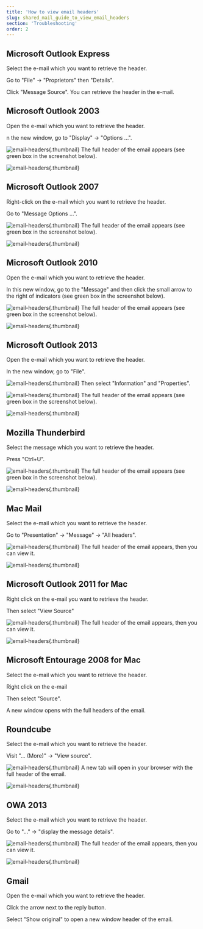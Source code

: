 ```yaml
---
title: 'How to view email headers'
slug: shared_mail_guide_to_view_email_headers
section: 'Troubleshooting'
order: 2
---
```



## Microsoft Outlook Express
Select the e-mail which you want to retrieve the header.

Go to "File" -> "Proprietors" then "Details".

Click "Message Source". You can retrieve the header in the e-mail.


## Microsoft Outlook 2003
Open the e-mail which you want to retrieve the header.

n the new window, go to "Display" -> "Options ...".

![email-headers](images/img_1587.jpg){.thumbnail}
The full header of the email appears (see green box in the screenshot below).

![email-headers](images/img_1588.jpg){.thumbnail}


## Microsoft Outlook 2007
Right-click on the e-mail which you want to retrieve the header.

Go to "Message Options ...".

![email-headers](images/img_1590.jpg){.thumbnail}
The full header of the email appears (see green box in the screenshot below).

![email-headers](images/img_1592.jpg){.thumbnail}


## Microsoft Outlook 2010
Open the e-mail which you want to retrieve the header.

In this new window, go to the "Message" and then click the small arrow to the right of indicators (see green box in the screenshot below).

![email-headers](images/img_1593.jpg){.thumbnail}
The full header of the email appears (see green box in the screenshot below).

![email-headers](images/img_1594.jpg){.thumbnail}


## Microsoft Outlook 2013
Open the e-mail which you want to retrieve the header.

In the new window, go to "File".

![email-headers](images/img_1595.jpg){.thumbnail}
Then select "Information" and "Properties".

![email-headers](images/img_1596.jpg){.thumbnail}
The full header of the email appears (see green box in the screenshot below).

![email-headers](images/img_1597.jpg){.thumbnail}


## Mozilla Thunderbird
Select the message which you want to retrieve the header.

Press "Ctrl+U".

![email-headers](images/img_1598.jpg){.thumbnail}
The full header of the email appears (see green box in the screenshot below).

![email-headers](images/img_1599.jpg){.thumbnail}


## Mac Mail
Select the e-mail which you want to retrieve the header.

Go to "Presentation" -> "Message" -> "All headers".

![email-headers](images/img_1569.jpg){.thumbnail}
The full header of the email appears, then you can view it.

![email-headers](images/img_1570.jpg){.thumbnail}


## Microsoft Outlook 2011 for Mac
Right click on the e-mail you want to retrieve the header.

Then select  "View Source"

![email-headers](images/img_1565.jpg){.thumbnail}
The full header of the email appears, then you can view it.

![email-headers](images/img_1566.jpg){.thumbnail}


## Microsoft Entourage 2008 for Mac
Select the e-mail which you want to retrieve the header.

Right click on the e-mail

Then select "Source".

A new window opens with the full headers of the email.


## Roundcube
Select the e-mail which you want to retrieve the header.

Visit "... (More)" -> "View source".

![email-headers](images/img_1600.jpg){.thumbnail}
A new tab will open in your browser with the full header of the email.

![email-headers](images/img_1601.jpg){.thumbnail}


## OWA 2013
Select the e-mail which you want to retrieve the header.

Go to "..." -> "display the message details".

![email-headers](images/img_1572.jpg){.thumbnail}
The full header of the email appears, then you can view it.

![email-headers](images/img_1573.jpg){.thumbnail}


## Gmail
Open the e-mail which you want to retrieve the header.

Click the arrow next to the reply button.

Select "Show original" to open a new window header of the email.

